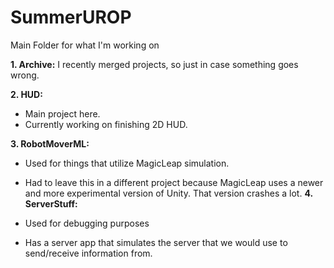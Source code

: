 # SummerUROP

Main Folder for what I'm working on

**1. Archive:** I recently merged projects, so just in case something goes wrong.

**2. HUD:** 
  - Main project here. 
  - Currently working on finishing 2D HUD.
  
**3. RobotMoverML:** 

  - Used for things that utilize MagicLeap simulation.
  - Had to leave this in a different project because MagicLeap uses a newer and more experimental version of Unity. That version crashes a lot. 
**4. ServerStuff:**

  - Used for debugging purposes 
  - Has a server app that simulates the server that we would use to send/receive information from.
